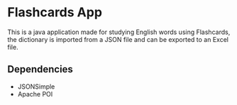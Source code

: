 # Flashcards App
This is a java application made for studying English words using Flashcards, the dictionary is imported from a JSON file and can be exported to an Excel file.

## Dependencies
* JSONSimple
* Apache POI
